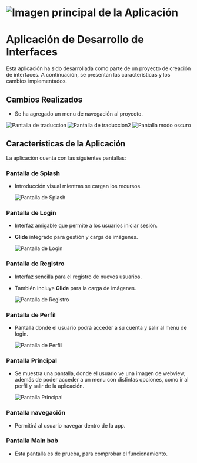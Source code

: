 <h1

![Imagen principal de la Aplicación](https://i.pinimg.com/originals/3a/de/c9/3adec97bc4bb8f6155bdf45b44034783.png)

# Aplicación de Desarrollo de Interfaces

Esta aplicación ha sido desarrollada como parte de un proyecto de creación de interfaces. A continuación, se presentan las características y los cambios implementados.

## Cambios Realizados

- Se ha agregado un menu de navegación al proyecto.

![Pantalla de traduccion](muestras_pantallas/pantalla_traduccion.jpg)
![Pantalla de traduccion2](muestras_pantallas/pantalla_traduccion2.jpg)
![Pantalla modo oscuro](muestras_pantallas/pantalla_modo_oscuro.jpg)

## Características de la Aplicación

La aplicación cuenta con las siguientes pantallas:

### Pantalla de Splash

- Introducción visual mientras se cargan los recursos.

  ![Pantalla de Splash](muestras_pantallas/pantalla_splash.jpg)

### Pantalla de Login

- Interfaz amigable que permite a los usuarios iniciar sesión.
- **Glide** integrado para gestión y carga de imágenes.

  ![Pantalla de Login](muestras_pantallas/pantalla_login.jpg)

### Pantalla de Registro

- Interfaz sencilla para el registro de nuevos usuarios.
- También incluye **Glide** para la carga de imágenes.

  ![Pantalla de Registro](muestras_pantallas/pantalla_signup.jpg)

### Pantalla de Perfil

- Pantalla donde el usuario podrá acceder a su cuenta y salir al menu de login.

  ![Pantalla de Perfil](muestras_pantallas/pantalla_profile.jpg)

### Pantalla Principal

- Se muestra una pantalla, donde el usuario ve una imagen de webview, además de poder acceder a un
menu con distintas opciones, como ir al perfil y salir de la aplicación.

  ![Pantalla Principal](muestras_pantallas/pantalla_main.jpg)

### Pantalla navegación
- Permitirá al usuario navegar dentro de la app.

### Pantalla Main bab

- Esta pantalla es de prueba, para comprobar el funcionamiento.



